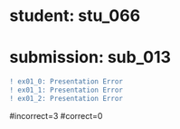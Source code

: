 # student: stu_066
# submission: sub_013

```diff
! ex01_0: Presentation Error
! ex01_1: Presentation Error
! ex01_2: Presentation Error
```
#incorrect=3
#correct=0
